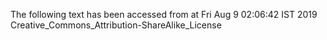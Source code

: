 The following text has been accessed from at Fri Aug 9 02:06:42 IST 2019
Creative_Commons_Attribution-ShareAlike_License
